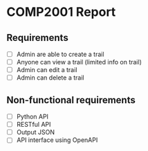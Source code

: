 # COMP2001 Report

## Requirements

- [ ] Admin are able to create a trail
- [ ] Anyone can view a trail (limited info on trail)
- [ ] Admin can edit a trail
- [ ] Admin can delete a trail

## Non-functional requirements

- [ ] Python API
- [ ] RESTful API
- [ ] Output JSON
- [ ] API interface using OpenAPI
